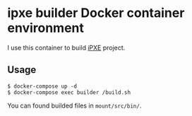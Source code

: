 # ipxe builder Docker container environment

I use this container to build [iPXE](https://ipxe.org/) project.

## Usage

```
$ docker-compose up -d
$ docker-compose exec builder /build.sh
```

You can found builded files in `mount/src/bin/`.
